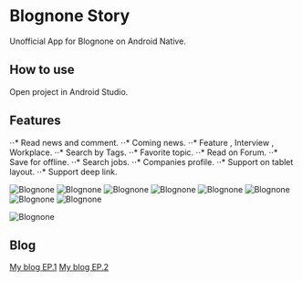 # Blognone Story 
Unofficial App for Blognone on Android Native.

## How to use
Open project in Android Studio.


## Features
⋅⋅* Read news and comment.
⋅⋅* Coming news.
⋅⋅* Feature , Interview , Workplace.
⋅⋅* Search by Tags.
⋅⋅* Favorite topic.
⋅⋅* Read on Forum.
⋅⋅* Save for offline.
⋅⋅* Search jobs.
⋅⋅* Companies profile. 
⋅⋅* Support on tablet layout. 
⋅⋅* Support deep link. 

![Blognone](images/1.png)
![Blognone](images/2.png)
![Blognone](images/3.png)
![Blognone](images/4.png)
![Blognone](images/6.png)
![Blognone](images/7.png)
![Blognone](images/8.png)
![Blognone](images/12.png)

![Blognone](images/14.png)

## Blog
[My blog EP.1](https://benzneststudios.com/blog/benznest-app/review-blognone-story-ep-1/)
[My blog EP.2](https://benzneststudios.com/blog/benznest-app/review-blognone-story-ep-2/)